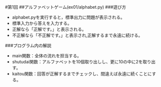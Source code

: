 #第1回
##アルファベットゲーム(ex01/alphabet.py)
###遊び方
* alphabet.pyを実行すると，標準出力に問題が表示される。
* 標準入力から答えを入力する。
* 正解なら「正解です。」と表示される。
* 不正解なら「不正解です。」と表示され,正解するまで永遠に続ける。

###プログラム内の解説
* main関数：全体の流れを担当する。
* shutudai関数：アルファベットを10個取り出しし、更に10の中に2を取り出す。
* kaitou関数：回答が正解するまでチェックし、間違えば永遠に続くことにする。